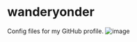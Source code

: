 # wanderyonder
Config files for my GitHub profile.
![image](https://github.com/user-attachments/assets/8176129e-ea9c-4838-84cb-fd15733b21be)
